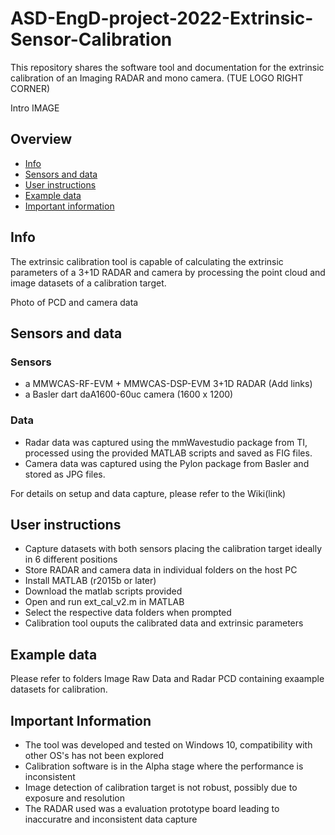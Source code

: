 # ASD-EngD-project-2022-Extrinsic-Sensor-Calibration

This repository shares the software tool and documentation for the extrinsic calibration of an Imaging RADAR and mono camera.         (TUE LOGO RIGHT CORNER)

Intro IMAGE

## Overview
- [Info](#info)
- [Sensors and data](#sensors-and-data)
- [User instructions](#user-instructions)
- [Example data](#example-data)
- [Important information](#important-information)

## Info

The extrinsic calibration tool is capable of calculating the extrinsic parameters of a 3+1D RADAR and camera by processing the point cloud and image datasets of a calibration target.

Photo of PCD and camera data

## Sensors and data

### Sensors

- a MMWCAS-RF-EVM + MMWCAS-DSP-EVM 3+1D RADAR (Add links)
- a Basler dart daA1600-60uc camera (1600 x 1200)

### Data

- Radar data was captured using the mmWavestudio package from TI, processed using the provided MATLAB scripts and saved as FIG files.
- Camera data was captured using the Pylon package from Basler and stored as JPG files.

For details on setup and data capture, please refer to the Wiki(link)

## User instructions

- Capture datasets with both sensors placing the calibration target ideally in 6 different positions
- Store RADAR and camera data in individual folders on the host PC
- Install MATLAB (r2015b or later)
- Download the matlab scripts provided
- Open and run ext_cal_v2.m in MATLAB
- Select the respective data folders when prompted
- Calibration tool ouputs the calibrated data and extrinsic parameters

## Example data

Please refer to folders Image Raw Data and Radar PCD containing exaample datasets for calibration.

## Important Information

- The tool was developed and tested on Windows 10, compatibility with other OS's has not been explored
- Calibration software is in the Alpha stage where the performance is inconsistent
- Image detection of calibration target is not robust, possibly due to exposure and resolution 
- The RADAR used was a evaluation prototype board leading to inaccuratre and inconsistent data capture






